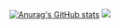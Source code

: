 [![Anurag's GitHub stats](https://github-readme-stats.vercel.app/api?username=moruraQ&show_icons=true&theme=radical)](https://github.com/anuraghazra/github-readme-stats)
<a href="mailto:942park@gmail.com"><img src="https://img.shields.io/badge/Gmail-EA4335?style=for-the-badge&logo=Gmail&logoColor=white"></a>
